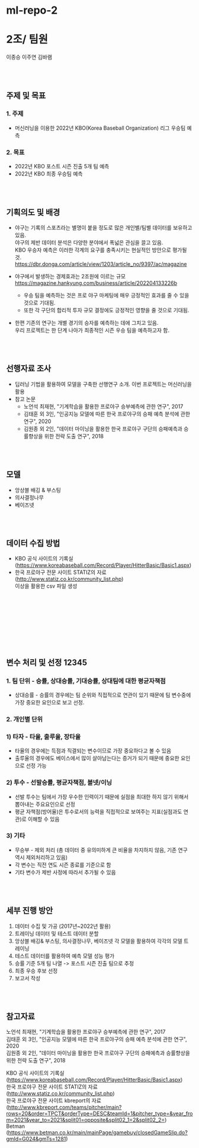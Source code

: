 # ml-repo-2
# 2조/ 팀원
이종승 이주연 김바램

<br></br>

## 주제 및 목표
### 1. 주제
  * 머신러닝을 이용한 2022년 KBO(Korea Baseball Organization) 리그 우승팀 예측
### 2. 목표 
  - 2022년 KBO 포스트 시즌 진출 5개 팀 예측
  - 2022년 KBO 최종 우승팀 예측

<br></br>


## 기획의도 및 배경

* 야구는 기록의 스포츠라는 별명이 붙을 정도로 많은 개인별/팀별 데이터를 보유하고 있음.<br>
야구의 제반 데이터 분석은 다양한 분야에서 폭넓은 관심을 끌고 있음.<br>
KBO 우승자 예측은 이러한 각계의 요구를 충족시키는 현실적인 방안으로 평가될 것.<br>
https://dbr.donga.com/article/view/1203/article_no/9397/ac/magazine

* 야구에서 발생하는 경제효과는 2조원에 이르는 규모<br>
https://magazine.hankyung.com/business/article/202204133226b

    * 우승 팀을 예측하는 것은 프로 야구 마케팅에 매우 긍정적인 효과를 줄 수 있을 것으로 기대됨.
    * 또한 각 구단의 합리적 투자 규모 결정에도 긍정적인 영향을 줄 것으로 기대됨.

* 한편 기존의 연구는 개별 경기의 승자를 예측하는 데에 그치고 있음.<br>
우리 프로젝트는 한 단계 나아가 최종적인 시즌 우승 팀을 예측하고자 함.

<br></br>

## 선행자료 조사
* 딥러닝 기법을 활용하여 모델을 구축한 선행연구 소개. 이번 프로젝트는 머신러닝을 활용
* 참고 논문
   - 노언석 최재현, "기계학습을 활용한 프로야구 승부예측에 관한 연구", 2017
   - 김태훈 외 3인, "인공지능 모델에 따른 한국 프로야구의 승패 예측 분석에 관한 연구", 2020
   - 김원종 외 2인, "데이터 마이닝을 활용한 한국 프로야구 구단의 승패예측과 승률향상을 위한 전략 도출 연구", 2018
    

<br></br>

## 모델
 * 앙상블 배깅 & 부스팅
 * 의사결정나무 
 * 베이즈넷
 
<br></br>

## 데이터 수집 방법 
* KBO 공식 사이트의 기록실 (https://www.koreabaseball.com/Record/Player/HitterBasic/Basic1.aspx)
* 한국 프로야구 전문 사이트 STATIZ의 자료 (http://www.statiz.co.kr/community_list.php) <br>
   이상을 활용한 csv 파일 생성

<br></br>
<br></br>
<br></br>
<br></br>

## 변수 처리 및 선정 12345

### 1. 팀 단위 - 승률, 상대승률, 기대승률, 상대팀에 대한 평균자책점
- 상대승률 - 승률의 경우에는 팀 순위와 직접적으로 연관이 있기 때문에 팀 변수중에 가장 중요한 요인으로 보고 선정.
### 2. 개인별 단위
### 1) 타자 - 타율, 출루율, 장타율
   - 타율의 경우에는 득점과 직결되는 변수이므로 가장 중요하다고 볼 수 있음
   - 출루율의 경우에도 베이스에서 많이 살아남는다는 증거가 되기 때문에 중요한 요인으로 선정 가능
### 2) 투수 - 선발승률, 평균자책점, 볼넷/이닝
  - 선발 투수는 팀에서 가장 우수한 인력이기 때문에 실점을 최대한 하지 않기 위해서 뽑아내는 주요요인으로 선정
  - 평균 자책점(방어율)은 투수로서의 능력을 직접적으로 보여주는 지표(실점과도 연관)로 이해할 수 있음
### 3) 기타
* 무승부 - 제외 처리 (총 데이터 중 유의미하게 큰 비율을 차지하지 않음, 기존 연구 역시 제외처리하고 있음)
* 각 변수는 직전 연도 시즌 종료를 기준으로 함
* 기타 변수가 제반 사정에 따라서 추가될 수 있음

<br></br>

## 세부 진행 방안

 1. 데이터 수집 및 가공 (2017년~2022년 활용)
 2. 트레이닝 데이터 및 테스트 데이터 분할 
 3. 앙상블 배깅& 부스팅, 의사결정나무, 베이즈넷 각 모델을 활용하여 각각의 모델 트레이닝
 4. 테스트 데이터를 활용하여 예측 모델 성능 평가 
 5. 승률 기준 5개 팀 나열 -> 포스트 시즌 진출 팀으로 추정
 6. 최종 우승 후보 선정
 7. 보고서 작성

<br></br>

## 참고자료

노언석 최재현, "기계학습을 활용한 프로야구 승부예측에 관한 연구", 2017 <br>
김태훈 외 3인, "인공지능 모델에 따른 한국 프로야구의 승패 예측 분석에 관한 연구", 2020<br>
김원종 외 2인, "데이터 마이닝을 활용한 한국 프로야구 구단의 승패예측과 승률향상을 위한 전략 도출 연구", 2018  

KBO 공식 사이트의 기록실 (https://www.koreabaseball.com/Record/Player/HitterBasic/Basic1.aspx)<br>
한국 프로야구 전문 사이트 STATIZ의 자료 (http://www.statiz.co.kr/community_list.php)<br>
한국 프로야구 전문 사이트 kbreport의 자료 (http://www.kbreport.com/teams/pitcher/main?rows=20&order=TPCT&orderType=DESC&teamId=1&pitcher_type=&year_from=2021&year_to=2021&split01=opposite&split02_1=2&split02_2=)<br>
Betman (https://www.betman.co.kr/main/mainPage/gamebuy/closedGameSlip.do?gmId=G024&gmTs=1281)
